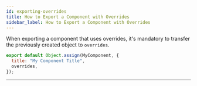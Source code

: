 ```yaml
---
id: exporting-overrides
title: How to Export a Component with Overrides
sidebar_label: How to Export a Component with Overrides
---
```


When exporting a component that uses overrides, it's mandatory to transfer the previously created object to `overrides`.

```js
export default Object.assign(MyComponent, {
  title: "My Component Title",
  overrides,
});
```

---
